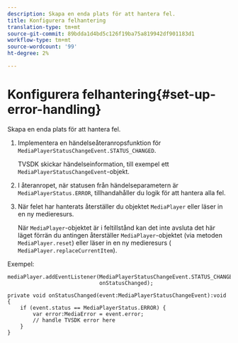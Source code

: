 ```yaml
---
description: Skapa en enda plats för att hantera fel.
title: Konfigurera felhantering
translation-type: tm+mt
source-git-commit: 89bdda1d4bd5c126f19ba75a819942df901183d1
workflow-type: tm+mt
source-wordcount: '99'
ht-degree: 2%

---
```



# Konfigurera felhantering{#set-up-error-handling}

Skapa en enda plats för att hantera fel.

1. Implementera en händelseåteranropsfunktion för `MediaPlayerStatusChangeEvent.STATUS_CHANGED`.

   TVSDK skickar händelseinformation, till exempel ett `MediaPlayerStatusChangeEvent`-objekt.
1. I återanropet, när statusen från händelseparametern är `MediaPlayerStatus.ERROR`, tillhandahåller du logik för att hantera alla fel.
1. När felet har hanterats återställer du objektet `MediaPlayer` eller läser in en ny medieresurs.

   När `MediaPlayer`-objektet är i feltillstånd kan det inte avsluta det här läget förrän du antingen återställer `MediaPlayer`-objektet (via metoden `MediaPlayer.reset`) eller läser in en ny medieresurs ( `MediaPlayer.replaceCurrentItem`).

<!--<a id="example_49FF225E92EA494AA06B2E5F26101F4C"></a>-->

Exempel:

```
mediaPlayer.addEventListener(MediaPlayerStatusChangeEvent.STATUS_CHANGED,  
                             onStatusChanged); 
 
private void onStatusChanged(event:MediaPlayerStatusChangeEvent):void { 
    if (event.status == MediaPlayerStatus.ERROR) { 
        var error:MediaError = event.error; 
        // handle TVSDK error here 
    } 
} 
```

